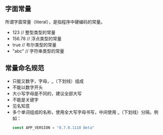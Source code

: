 ## 字面常量

所谓字面常量（literal），是指程序中硬编码的常量。

- 123       // 整型类型的常量
- 156.78    // 浮点类型的常量
- true      // 布尔类型的常量
- "abc"     // 字符串类型的常量

## 常量命名规范

- 只能又数字，字母，_（下划线）组成
- 不能以数字开头
- 大小写字母是不同的，建议全部大写
- 不能是关键字
- 见名知意
- 多个单词组成的名称，使用全大写字母书写，中间使用 _（下划线）分隔，例如：
    ```go
    const APP_VERSION = "0.7.0.1110 Beta"
    ```